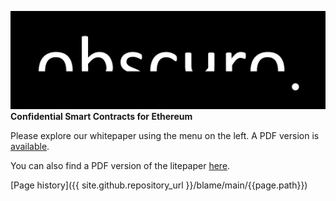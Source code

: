 ![image](assets/images/obscuro-full.png)
**Confidential Smart Contracts for Ethereum**

Please explore our whitepaper using the menu on the left. A PDF version is [available](assets/images/obscuro-whitepaper-0-9.pdf).

You can also find a PDF version of the litepaper [here](assets/images/litepaper.pdf).

[Page history]({{ site.github.repository_url }}/blame/main/{{page.path}})
